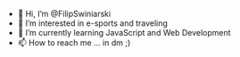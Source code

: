 - 👋 Hi, I’m @FilipSwiniarski
- 👀 I’m interested in e-sports and traveling
- 🌱 I’m currently learning JavaScript and Web Development
- 📫 How to reach me ... in dm ;)

<!---
FilipSwiniarski/FilipSwiniarski is a ✨ special ✨ repository because its `README.md` (this file) appears on your GitHub profile.
You can click the Preview link to take a look at your changes.
--->

